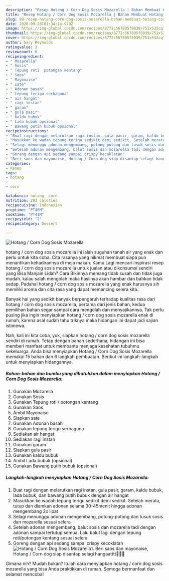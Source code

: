 ```yaml
---
description: "Resep Hotang / Corn Dog Sosis Mozarella | Bahan Membuat Hotang / Corn Dog Sosis Mozarella Yang Enak Dan Lezat"
title: "Resep Hotang / Corn Dog Sosis Mozarella | Bahan Membuat Hotang / Corn Dog Sosis Mozarella Yang Enak Dan Lezat"
slug: 99-resep-hotang-corn-dog-sosis-mozarella-bahan-membuat-hotang-corn-dog-sosis-mozarella-yang-enak-dan-lezat
date: 2020-09-28T01:34:14.970Z
image: https://img-global.cpcdn.com/recipes/8772c567805f8039/751x532cq70/hotang-corn-dog-sosis-mozarella-foto-resep-utama.jpg
thumbnail: https://img-global.cpcdn.com/recipes/8772c567805f8039/751x532cq70/hotang-corn-dog-sosis-mozarella-foto-resep-utama.jpg
cover: https://img-global.cpcdn.com/recipes/8772c567805f8039/751x532cq70/hotang-corn-dog-sosis-mozarella-foto-resep-utama.jpg
author: Gary Reynolds
ratingvalue: 3
reviewcount: 6
recipeingredient:
- " Mozarella"
- " Sosis"
- " Tepung roti  potongan kentang"
- " Saos"
- " Mayonaise"
- " sate"
- " Adonan basah"
- " tepung terigu serbaguna"
- " air hangat"
- " ragi instan"
- " garam"
- " gula pasir"
- " kaldu bubuk"
- " Lada bubuk opsional"
- " Bawang putih bubuk opsional"
recipeinstructions:
- "Buat ragi dengan melarutkan ragi instan, gula pasir, garam, kaldu bubuk, lada bubuk, dan bawang putih bubuk dengan air hangat"
- "Masukkan ke wadah tepung terigu sedikit demi sedikit. Setelah merata, tutup dan diamkan adonan selama 30-45menit hingga adonan mengembang 2x lipat"
- "Selagi menunggu adonan mengembang, potong-potong dan tusuk sosis dan mozarella sesuai selera"
- "Setelah adonan mengembang, balut sosis dan mozarella tadi dengan adonan sampai tertutup semua. Lalu balut lagi dengan tepung roti/potongan kentang sesuai selera"
- "Goreng dengan api sedang sampai crispy kecoklatan"
- "Beri saos dan mayonaise, Hotang / Corn dog siap disantap selagi hangaatttt🤤🤤🤤"
categories:
- Resep
tags:
- hotang
- 
- corn

katakunci: hotang  corn 
nutrition: 293 calories
recipecuisine: Indonesian
preptime: "PT40M"
cooktime: "PT41M"
recipeyield: "2"
recipecategory: Dessert

---
```



![Hotang / Corn Dog Sosis Mozarella](https://img-global.cpcdn.com/recipes/8772c567805f8039/751x532cq70/hotang-corn-dog-sosis-mozarella-foto-resep-utama.jpg)


hotang / corn dog sosis mozarella ini ialah suguhan tanah air yang enak dan perlu untuk kita coba. Cita rasanya yang nikmat membuat siapa pun menantikan kehadirannya di meja makan.
Kamu Lagi mencari inspirasi resep hotang / corn dog sosis mozarella untuk jualan atau dikonsumsi sendiri yang Bisa Manjain Lidah? Cara Bikinnya memang tidak susah dan tidak juga mudah. kalau salah mengolah maka hasilnya akan hambar dan bahkan tidak sedap. Padahal hotang / corn dog sosis mozarella yang enak harusnya sih memiliki aroma dan cita rasa yang dapat memancing selera kita.



Banyak hal yang sedikit banyak berpengaruh terhadap kualitas rasa dari hotang / corn dog sosis mozarella, pertama dari jenis bahan, kedua pemilihan bahan segar sampai cara mengolah dan menyajikannya. Tak perlu pusing jika ingin menyiapkan hotang / corn dog sosis mozarella enak di rumah, karena asal sudah tahu triknya maka hidangan ini dapat jadi sajian istimewa.


Nah, kali ini kita coba, yuk, siapkan hotang / corn dog sosis mozarella sendiri di rumah. Tetap dengan bahan sederhana, hidangan ini bisa memberi manfaat untuk membantu menjaga kesehatan tubuhmu sekeluarga. Anda bisa menyiapkan Hotang / Corn Dog Sosis Mozarella memakai 15 bahan dan 6 langkah pembuatan. Berikut ini langkah-langkah untuk menyiapkan hidangannya.

<!--inarticleads1-->

##### Bahan-bahan dan bumbu yang dibutuhkan dalam menyiapkan Hotang / Corn Dog Sosis Mozarella:

1. Gunakan  Mozarella
1. Gunakan  Sosis
1. Gunakan  Tepung roti / potongan kentang
1. Gunakan  Saos
1. Ambil  Mayonaise
1. Siapkan  sate
1. Gunakan  Adonan basah
1. Gunakan  tepung terigu serbaguna
1. Sediakan  air hangat
1. Sediakan  ragi instan
1. Gunakan  garam
1. Siapkan  gula pasir
1. Gunakan  kaldu bubuk
1. Ambil  Lada bubuk (opsional)
1. Gunakan  Bawang putih bubuk (opsional)




<!--inarticleads2-->

##### Langkah-langkah menyiapkan Hotang / Corn Dog Sosis Mozarella:

1. Buat ragi dengan melarutkan ragi instan, gula pasir, garam, kaldu bubuk, lada bubuk, dan bawang putih bubuk dengan air hangat
1. Masukkan ke wadah tepung terigu sedikit demi sedikit. Setelah merata, tutup dan diamkan adonan selama 30-45menit hingga adonan mengembang 2x lipat
1. Selagi menunggu adonan mengembang, potong-potong dan tusuk sosis dan mozarella sesuai selera
1. Setelah adonan mengembang, balut sosis dan mozarella tadi dengan adonan sampai tertutup semua. Lalu balut lagi dengan tepung roti/potongan kentang sesuai selera
1. Goreng dengan api sedang sampai crispy kecoklatan
<img src="//assets-global.cpcdn.com/assets/icons/button_play-2c75c40dde080a61004c1f40b05d8f140eaff45d7e9e6481dc71c63d2e7c4909.png" alt="Hotang / Corn Dog Sosis Mozarella">1. Beri saos dan mayonaise, Hotang / Corn dog siap disantap selagi hangaatttt🤤🤤🤤




Gimana nih? Mudah bukan? Itulah cara menyiapkan hotang / corn dog sosis mozarella yang bisa Anda praktikkan di rumah. Semoga bermanfaat dan selamat mencoba!
